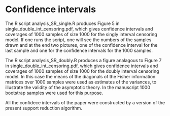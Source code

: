 # Confidence intervals

The R script analysis_SR_single.R produces Figure 5 in single_double_int_censoring.pdf, which gives confidence intervals and coverages of 1000 samples of size 1000 for the singly interval censoring model. If one runs the script, one will see the numbers of the samples drawn and at the end two pictures, one of the confidence interval for the last sample and one for the confidence intervals for the 1000 samples.

The R script analysis_SR_doubly.R produces a figure analagous to Figure 7 in single_double_int_censoring.pdf, which gives confidence intervals and coverages of 1000 samples of size 1000 for the doubly interval censoring model. In this case the means of the diagonals of the Fisher information matrices over 1000 samples were used as estimates of the variances, to illustrate the validity of the asymptotic theory. In the manuscript 1000 bootstrap samples were used for this purpose.

All the confidece intervals of the paper were constructed by a version of the present support reduction algorithm.


